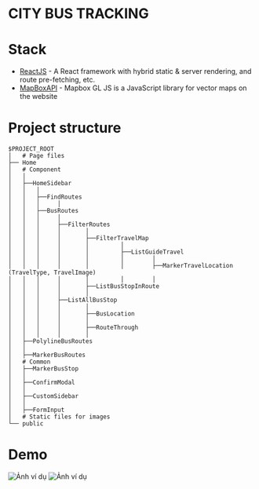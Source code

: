 # CITY BUS TRACKING

# Stack

- [ReactJS](https://reactjs.org/) - A React framework with hybrid static & server rendering, and route pre-fetching, etc.
- [MapBoxAPI](https://www.mapbox.com/) - Mapbox GL JS is a JavaScript library for vector maps on the website

# Project structure

```
$PROJECT_ROOT
│   # Page files
├── Home
│   # Component
│   │
│   ├──HomeSidebar
│   │   │
│   │   ├──FindRoutes
│   │   │     │
│   │   ├──BusRoutes
│   │   │     │
│   │   │     ├──FilterRoutes
│   │   │     │       │
│   │   │     │       ├──FilterTravelMap
│   │   │     │       │         │
│   │   │     │       │         ├──ListGuideTravel
│   │   │     │       │         │        │
│   │   │     │       │         │        ├──MarkerTravelLocation (TravelType, TravelImage)
│   │   │     │       │         │        │
│   │   │     │       ├──ListBusStopInRoute
│   │   │     │       │
│   │   │     ├──ListAllBusStop
│   │   │     │       │
│   │   │     │       ├──BusLocation
│   │   │     │       │
│   │   │     │       ├──RouteThrough
│   │   │     │       │
│   ├──PolylineBusRoutes
│   │
│   ├──MarkerBusRoutes
│   # Common
│   ├──MarkerBusStop
│   │
│   ├──ConfirmModal
│   │
│   ├──CustomSidebar
│   │
│   ├──FormInput
│   # Static files for images
└── public
```

# Demo

![Ảnh ví dụ](https://github.com/fumodayo/city-bus-tracking/blob/master/documents/danabus-routes.gif)
![Ảnh ví dụ](https://github.com/fumodayo/city-bus-tracking/blob/master/documents/danabus-directions.gif)
